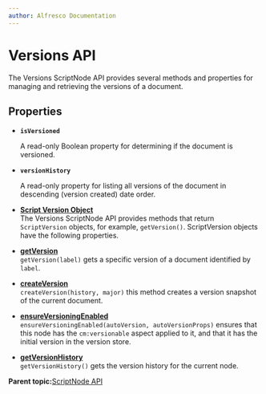 ```yaml
---
author: Alfresco Documentation
---
```


# Versions API

The Versions ScriptNode API provides several methods and properties for managing and retrieving the versions of a document.

## Properties

-   **`isVersioned`**

    A read-only Boolean property for determining if the document is versioned.

-   **`versionHistory`**

    A read-only property for listing all versions of the document in descending \(version created\) date order.


-   **[Script Version Object](../references/API-JS-ScriptVersion.md)**  
The Versions ScriptNode API provides methods that return `ScriptVersion` objects, for example, `getVersion()`. ScriptVersion objects have the following properties.
-   **[getVersion](../references/API-JS-getVersion.md)**  
`getVersion(label)` gets a specific version of a document identified by `label`.
-   **[createVersion](../references/API-JS-createVersion.md)**  
`createVersion(history, major)` this method creates a version snapshot of the current document.
-   **[ensureVersioningEnabled](../references/API-JS-ensureVersioningEnabled.md)**  
 `ensureVersioningEnabled(autoVersion, autoVersionProps)` ensures that this node has the `cm:versionable` aspect applied to it, and that it has the initial version in the version store.
-   **[getVersionHistory](../references/API-JS-getVersionHistory.md)**  
 `getVersionHistory()` gets the version history for the current node.

**Parent topic:**[ScriptNode API](../references/API-JS-ScriptNode.md)

